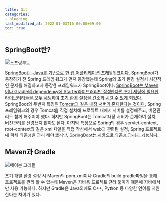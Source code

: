 ```yaml
---
title: Git
categories:
- blogging
last_modified_at: 2022-01-03T16:00:00+09:00
toc: true
---
```


## SpringBoot란?

![스프링부트](https://user-images.githubusercontent.com/58400107/147909255-2cfbeb7b-73a5-4671-880c-d6915d0d8049.PNG)

<u>SpringBoot는 Java를 기반으로 한 웹 어플리케이션 프레임워크이다.</u> SpringBoot가 등장하기 전 Spring 프레임 워크가 먼저 등장했는데 Spring의 초기 환경 설정시 시간적인 문제를 해결하고자 등장한 프레임워크가 SpringBoot이다.
<u>SpringBoot는 Maven이나 Gradle의 dependency에 Starter라이브러리만 작성한다면 초기 세팅에 필요한 라이브러리들을 모두 세팅하여 초기 환경 설정을 간소화 시킬 수 있게 되었다.</u>
SpringBoot의 두번째 특징은 <u>Tomcat과 같은 내장 서버가 존재한다는 것이다.</u> Spring 프레임워크의 경우 Tomcat을 직접 설치해 프로젝트 내에서 서버를 설정해주고, 버전관리도 함께 해주어야 했다. 하지만 SpringBoot는 Tomcat내장 서버가 존재하여 설치, 버전관리를 신경쓰지 않아도 된다.
마지막 특징으로 Spring의 경우 servlet-context, root-context와 같은 xml 파일을 직접 작성해서 web과 관련된 설정, Spring 프로젝트 내 객체 의존성을 관리 해야 했지만, <u>SpringBoot는 자동으로 의존성 관리가 가능하다.</u>

## Maven과 Gradle

![메이븐 그레들](https://user-images.githubusercontent.com/58400107/147909280-b61a32d1-1bb5-431a-b344-f9e453e5a13e.PNG)

초기 개발 환경 설정 시 Maven의 pom.xml이나 Gradle의 build.gradle파일을 통해 프로젝트를 관리 할 수 있는데 Maven은 자바용 프로젝트 관리 툴이기 떄문에 자바에서만 사용 가능하다. 하지만 Gradle은 Java외에도 C++, Python 등 다양한 언어를 지원한다는 차이가 있다. 